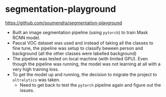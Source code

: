 # segmentation-playground

https://github.com/soumendra/segmentation-playground

* Built an image segmentation pipeline (using `pytorch`) to train Mask RCNN model.
* Pascal VOC dataset was used and instead of taking all the classes to fine tune, the pipeline was setup to classify beween person and background (all the other classes were labelled background)
* The pipeline was tested on local machine (with limited GPU). Even though the pipeline was running, the model was not learning at all with a very high training loss.
* To get the model up and running, the decision to migrate the project to `ultralytics` was taken.
    - Need to get back to test the `pytorch` pipeline again and figure out the issues.